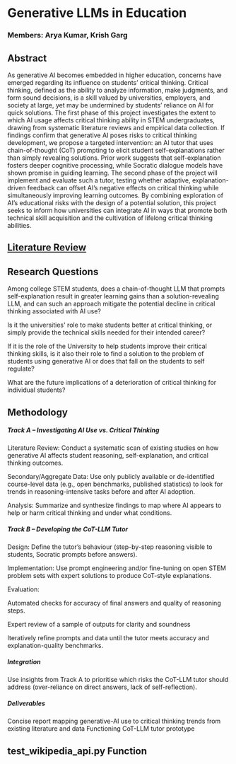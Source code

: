 # Generative LLMs in Education

### Members: Arya Kumar, Krish Garg

## Abstract

As generative AI becomes embedded in higher education, concerns have emerged regarding its influence on students’ critical thinking. Critical thinking, defined as the ability to analyze information, make judgments, and form sound decisions, is a skill valued by universities, employers, and society at large, yet may be undermined by students’ reliance on AI for quick solutions. The first phase of this project investigates the extent to which AI usage affects critical thinking ability in STEM undergraduates, drawing from systematic literature reviews and empirical data collection. If findings confirm that generative AI poses risks to critical thinking development, we propose a targeted intervention: an AI tutor that uses chain-of-thought (CoT) prompting to elicit student self-explanations rather than simply revealing solutions. Prior work suggests that self-explanation fosters deeper cognitive processing, while Socratic dialogue models have shown promise in guiding learning. The second phase of the project will implement and evaluate such a tutor, testing whether adaptive, explanation-driven feedback can offset AI’s negative effects on critical thinking while simultaneously improving learning outcomes. By combining exploration of AI’s educational risks with the design of a potential solution, this project seeks to inform how universities can integrate AI in ways that promote both technical skill acquisition and the cultivation of lifelong critical thinking abilities.

## [Literature Review](https://github.com/arya-kumar1/Generative-LLMs-in-Education/blob/d2a163c46c2a645ca2f7730caebeec6aa2937281/literature-review.md)



## Research Questions

Among college STEM students, does a chain-of-thought LLM that prompts self-explanation result in greater learning gains than a solution-revealing LLM, and can such an approach mitigate the potential decline in critical thinking associated with AI use?

Is it the universities' role to make students better at critical thinking, or simply provide the technical skills needed for their intended career?

If it is the role of the University to help students improve their critical thinking skills, is it also their role to find a solution to the problem of students using generative AI or does that fall on the students to self regulate?

What are the future implications of a deterioration of critical thinking for individual students?

## Methodology

##### Track A – Investigating AI Use vs. Critical Thinking

Literature Review: Conduct a systematic scan of existing studies on how generative AI affects student reasoning, self-explanation, and critical thinking outcomes.

Secondary/Aggregate Data: Use only publicly available or de-identified course-level data (e.g., open benchmarks, published statistics) to look for trends in reasoning-intensive tasks before and after AI adoption.

Analysis: Summarize and synthesize findings to map where AI appears to help or harm critical thinking and under what conditions.

##### Track B – Developing the CoT-LLM Tutor

Design: Define the tutor’s behaviour (step-by-step reasoning visible to students, Socratic prompts before answers).

Implementation: Use prompt engineering and/or fine-tuning on open STEM problem sets with expert solutions to produce CoT-style explanations.

Evaluation:

Automated checks for accuracy of final answers and quality of reasoning steps.

Expert review of a sample of outputs for clarity and soundness 

Iteratively refine prompts and data until the tutor meets accuracy and explanation-quality benchmarks.

##### Integration

Use insights from Track A to prioritise which risks the CoT-LLM tutor should address (over-reliance on direct answers, lack of self-reflection).

##### Deliverables

Concise report mapping generative-AI use to critical thinking trends from existing literature and data
Functioning CoT-LLM tutor prototype

## test_wikipedia_api.py Function

